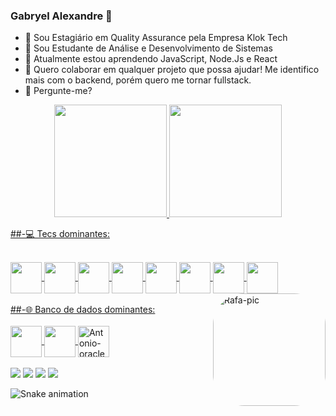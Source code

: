### Gabryel Alexandre 👋

- 🔭 Sou Estagiário em Quality Assurance pela Empresa Klok Tech
- 🔭 Sou Estudante de Análise e Desenvolvimento de Sistemas
- 🌱 Atualmente estou aprendendo JavaScript, Node.Js e React
- 👯 Quero colaborar em qualquer projeto que possa ajudar! Me identifico mais com o backend, porém quero me tornar fullstack.
- 💬 Pergunte-me?
<div align="center">
  <a href="https://github.com/Gabryel-Alexandre">
  <img height="180em" src="https://github-readme-stats.vercel.app/api?username=Gabryel-Alexandre&show_icons=true&theme=dark&include_all_commits=true&count_private=true"/>
  <img height="180em" src="https://github-readme-stats.vercel.app/api/top-langs/?username=Gabryel-Alexandre&layout=compact&langs_count=7&theme=dark"/>
</div>
  
##-💻 Tecs dominantes: 
  
<div><br>
  <img align="center" height="50" width="50" src="https://cdn.jsdelivr.net/gh/devicons/devicon/icons/java/java-original-wordmark.svg" />
  <img align="center" height="50" width="50" src="https://cdn.jsdelivr.net/gh/devicons/devicon/icons/spring/spring-original-wordmark.svg" />
  <img align="center" height="50" width="50" src="https://cdn.jsdelivr.net/gh/devicons/devicon/icons/python/python-original-wordmark.svg" />
  <img align="center" height="50" width="50" src="https://cdn.jsdelivr.net/gh/devicons/devicon/icons/javascript/javascript-plain.svg" />
  <img align="center" height="50" width="50" src="https://cdn.jsdelivr.net/gh/devicons/devicon/icons/html5/html5-plain-wordmark.svg" />
  <img align="center" height="50" width="50" src="https://cdn.jsdelivr.net/gh/devicons/devicon/icons/css3/css3-plain-wordmark.svg" />
  <img align="center" height="50" width="50" src="https://cdn.jsdelivr.net/gh/devicons/devicon/icons/bootstrap/bootstrap-plain-wordmark.svg" />
  <img align="center" height="50" width="50" src="https://cdn.jsdelivr.net/gh/devicons/devicon/icons/git/git-original-wordmark.svg" />
  <img align="right" alt="Rafa-pic" height="180" style="border-radius:50px;" src="https://images-ext-2.discordapp.net/external/gpr8qD_Pqb_p6v0_iZwtnax00rcpfikKYQ6siLNr5xA/https/i.pinimg.com/originals/e4/26/70/e426702edf874b181aced1e2fa5c6cde.gif">
</div><br/>
##-🌐 Banco de dados dominantes:
<div><br>
   <img align="center" height="50" width="50" src="https://cdn.jsdelivr.net/gh/devicons/devicon/icons/mysql/mysql-original-wordmark.svg" />
   <img align="center" height="50" width="50" src="https://cdn.jsdelivr.net/gh/devicons/devicon/icons/postgresql/postgresql-original-wordmark.svg" />
   <img align="center" alt="Antonio-oracle" height="50" width="50" src="https://cdn.jsdelivr.net/gh/devicons/devicon/icons/oracle/oracle-original.svg">
</div></br>

<div> 
  <a href="https://www.instagram.com/gabryel_alexandre/" target="_blank"><img src="https://img.shields.io/badge/-Instagram-%23E4405F?style=for-the-badge&logo=instagram&logoColor=white" target="_blank"></a>
 <a href="https://api.whatsapp.com/send?phone=5583996897322" target="_blank"><img src="https://img.shields.io/badge/WhatsApp-25D366?style=for-the-badge&logo=whatsapp&logoColor=white" target="_blank"></a>
  <a href ="mailto:Gabryel2348369jg@gmail.com"><img src="https://img.shields.io/badge/-Gmail-%23333?style=for-the-badge&logo=gmail&logoColor=white" target="_blank"></a>
  <a href="https://www.linkedin.com/in/gabryel-alexandre-campos-da-silva-a748b1196/" target="_blank"><img src="https://img.shields.io/badge/-LinkedIn-%230077B5?style=for-the-badge&logo=linkedin&logoColor=white" target="_blank"></a> 
 
  ![Snake animation](https://github.com/Gabryel-Alexandre/Gabryel-Alexandre/blob/output/github-contribution-grid-snake.svg)
 
</div>


